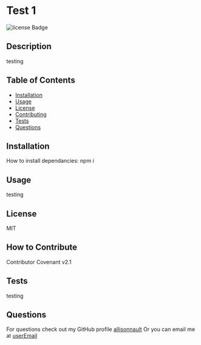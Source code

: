 # Test 1

![license Badge](https://img.shields.io/github/license/allisonnault/README-Generator-)
    
## Description
    
testing
    
## Table of Contents
    
- [Installation](#installation)
- [Usage](#usage)
- [License](#license)
- [Contributing](#contributing)
- [Tests](#tests)
- [Questions](#questions)
    
<a name="installation"></a>
## Installation
    
How to install dependancies: npm i
    
<a name="usage"></a>
## Usage
    
testing
    
<a name="license"></a>
## License
    
MIT
    
<a name="contributing"></a>
## How to Contribute
    
Contributor Covenant v2.1
    
<a name="tests"></a>
## Tests
    
testing
    
<a name="questions"></a>
## Questions
    
For questions check out my GitHub profile [allisonnault](https://www.github.com/undefined)
Or you can email me at [userEmail](allisonrnault@gmail.com)